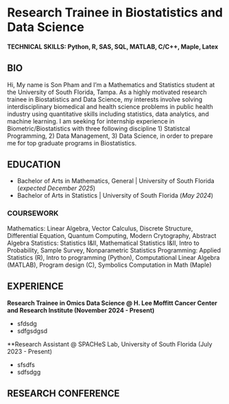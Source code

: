 # Research Trainee in Biostatistics and Data Science


#### TECHNICAL SKILLS: Python, R, SAS, SQL, MATLAB, C/C++, Maple, Latex

## BIO
Hi, My name is Son Pham and I’m a Mathematics and Statistics student at the University of South Florida, Tampa. As a highly motivated research trainee in Biostatistics and Data Science, my interests involve solving interdisciplinary biomedical and health science problems in public health industry using quantitative skills including statistics, data analytics, and machine learning. 
I am seeking for internship experience in Biometric/Biostatistics with three following discipline 1) Statistcal Programming, 2) Data Management, 3) Data Science, in order to prepare me for top graduate programs in Biostatistics.

## EDUCATION
- Bachelor of Arts in Mathematics, General | University of South Florida (_expected December 2025_)
- Bachelor of Arts in Statistics | University of South Florida (_May 2024_)

### COURSEWORK
Mathematics: Linear Algebra, Vector Calculus, Discrete Structure, Differential Equation, Quantum Computing, Modern Crytography, Abstract Algebra
Statistics: Statistics I&II, Mathematical Statistics I&II, Intro to Probability, Sample Survey, Nonparametric Statistics
Programming: Applied Statistics (R), Intro to programming (Python), Computational Linear Algebra (MATLAB), Program design (C), Symbolics Computation in Math (Maple)

## EXPERIENCE 
**Research Trainee in Omics Data Science @ H. Lee Moffitt Cancer Center and Research Institute (November 2024 - Present)**
- sfdsdg
- sdfgsdgsd

**Research Assistant @ SPACHeS Lab, University of South Florida (July 2023 - Present)
- sfsdfs
- sdfsdgg

## RESEARCH CONFERENCE
